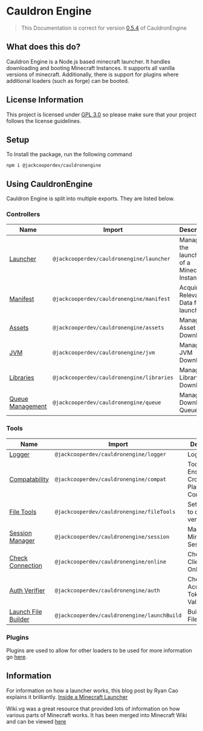 # Cauldron Engine

> This Documentation is correct for version [0.5.4](https://github.com/jackcooperdev/CauldronEngine/releases/tag/0.5.4) of CauldronEngine

## What does this do?
Cauldron Engine is a Node.js based minecraft launcher. It handles downloading and booting Minecraft Instances. It supports all vanilla versions of minecraft. Additionally, there is support for plugins where additional loaders (such as forge) can be booted.

## License Information
This project is licensed under [GPL 3.0](https://choosealicense.com/licenses/gpl-3.0/) so please make sure that your project follows the license guidelines.

## Setup

To Install the package, run the following command

```
npm i @jackcooperdev/cauldronengine
```

## Using CauldronEngine

Cauldron Engine is split into multiple exports. They are listed below.

### Controllers

| Name                                                                     | Import                                       | Description                                   |
|--------------------------------------------------------------------------|----------------------------------------------|-----------------------------------------------|
| [Launcher](https://docs.cauldronmc.com/engine/controllers/launcher)      | ```@jackcooperdev/cauldronengine/launcher```  | Manages the launching of a Minecraft Instance |
| [Manifest](https://docs.cauldronmc.com/engine/controllers/manifest)      | ```@jackcooperdev/cauldronengine/manifest```  | Acquires Relevant Data for launch             |
| [Assets](https://docs.cauldronmc.com/engine/controllers/asset)           | ```@jackcooperdev/cauldronengine/assets```    | Manages Asset Download                        |
| [JVM](https://docs.cauldronmc.com/engine/controllers/jvm)                | ```@jackcooperdev/cauldronengine/jvm```       | Manages JVM Download                          |
| [Libraries](https://docs.cauldronmc.com/engine/controllers/library)      | ```@jackcooperdev/cauldronengine/libraries``` | Manages Library Download                      |
| [Queue Management](https://docs.cauldronmc.com/engine/controllers/queue) | ```@jackcooperdev/cauldronengine/queue```     | Manages Download Queues                       |

### Tools

| Name                                                                    | Import                                         | Description                                 |
|-------------------------------------------------------------------------|------------------------------------------------|---------------------------------------------|
| [Logger](https://docs.cauldronmc.com/engine/tools/logger)               | ```@jackcooperdev/cauldronengine/logger```      | Logging                                     |
| [Compatability](https://docs.cauldronmc.com/engine/tools/compat)        | ```@jackcooperdev/cauldronengine/compat```      | Tool to Ensure Cross-Platform Compatability |
| [File Tools](https://docs.cauldronmc.com/engine/tools/file)             | ```@jackcooperdev/cauldronengine/fileTools```   | Set of Tools to download / verify files     |
| [Session Manager](https://docs.cauldronmc.com/engine/tools/session)     | ```@jackcooperdev/cauldronengine/session```     | Manages Minecraft Sessions                  |
| [Check Connection](https://docs.cauldronmc.com/engine/tools/connection) | ```@jackcooperdev/cauldronengine/online```      | Checks if Client is Online                  |
| [Auth Verifier](https://docs.cauldronmc.com/engine/tools/auth)          | ```@jackcooperdev/cauldronengine/auth```        | Check Access Token Validity                 |
| [Launch File Builder](https://docs.cauldronmc.com/engine/tools/launch)  | ```@jackcooperdev/cauldronengine/launchBuild``` | Builds launch File                          |


### Plugins

Plugins are used to allow for other loaders to be used for more information go [here]().



## Information

For information on how a launcher works, this blog post by Ryan Cao explains it brilliantly.
[Inside a Minecraft Launcher](https://ryanccn.dev/posts/inside-a-minecraft-launcher/)

Wiki.vg was a great resource that provided lots of information on how various parts of Minecraft works.
It has been merged into Minecraft Wiki
and can be viewed [here](https://minecraft.wiki/w/Microsoft_authentication#Navigation)